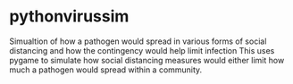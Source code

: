 # pythonvirussim
Simualtion of how a pathogen would spread in various forms of social distancing and how the contingency would help limit infection
This uses pygame to simulate how social distancing measures would either limit how much a pathogen would spread within a community. 
